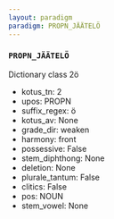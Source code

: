 ```yaml
---
layout: paradigm
paradigm: PROPN_JÄÄTELÖ
---
```

### ` PROPN_JÄÄTELÖ `

Dictionary class 2ö
* kotus_tn: 2
* upos: PROPN
* suffix_regex: ö
* kotus_av: None
* grade_dir: weaken
* harmony: front
* possessive: False
* stem_diphthong: None
* deletion: None
* plurale_tantum: False
* clitics: False
* pos: NOUN
* stem_vowel: None

